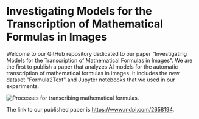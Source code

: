 # Investigating Models for the Transcription of Mathematical Formulas in Images
Welcome to our GitHub repository dedicated to our paper "Investigating Models for the Transcription of Mathematical Formulas in Images". We are the first to publish a paper that analyzes AI models for the automatic transcription of mathematical formulas in images. It includes the new dataset "Formula2Text" and Jupyter notebooks that we used in our experiments.


![Processes for transcribing mathematical formulas.](../../images/overview.png)


The link to our published paper is https://www.mdpi.com/2658194.
